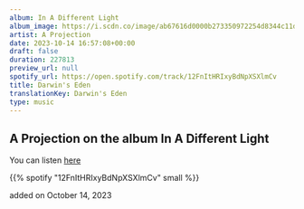 ```yaml
---
album: In A Different Light
album_image: https://i.scdn.co/image/ab67616d0000b273350972254d8344c11d41b762
artist: A Projection
date: 2023-10-14 16:57:08+00:00
draft: false
duration: 227813
preview_url: null
spotify_url: https://open.spotify.com/track/12FnItHRIxyBdNpXSXlmCv
title: Darwin's Eden
translationKey: Darwin's Eden
type: music
---
```


## A Projection on the album In A Different Light

You can listen [here](https://open.spotify.com/track/12FnItHRIxyBdNpXSXlmCv)

{{% spotify "12FnItHRIxyBdNpXSXlmCv" small %}}

added on October 14, 2023
